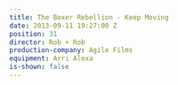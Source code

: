 ```yaml
---
title: The Boxer Rebellion - Keep Moving
date: 2013-09-11 19:27:00 Z
position: 31
director: Rob + Rob
production-company: Agile Films
equipment: Arri Alexa
is-shown: false
---
```



